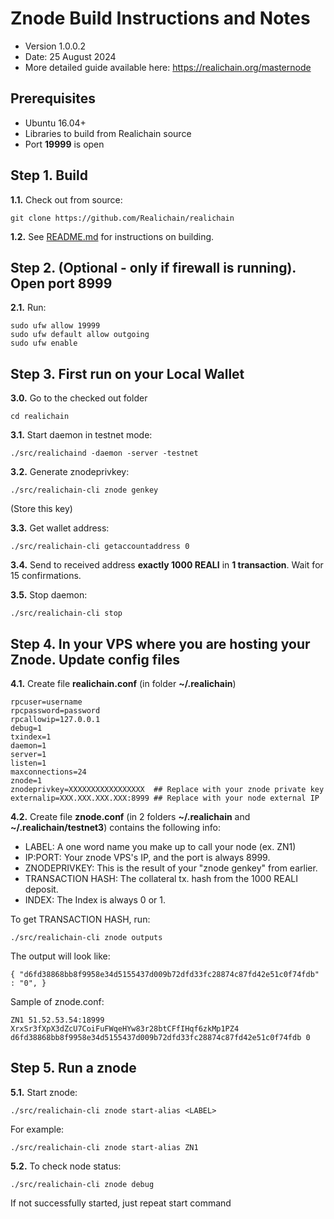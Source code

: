 Znode Build Instructions and Notes
=============================
 - Version 1.0.0.2
 - Date: 25 August 2024
 - More detailed guide available here: https://realichain.org/masternode

Prerequisites
-------------
 - Ubuntu 16.04+
 - Libraries to build from Realichain source
 - Port **19999** is open

Step 1. Build
----------------------
**1.1.**  Check out from source:

    git clone https://github.com/Realichain/realichain

**1.2.**  See [README.md](README.md) for instructions on building.

Step 2. (Optional - only if firewall is running). Open port 8999
----------------------
**2.1.**  Run:

    sudo ufw allow 19999
    sudo ufw default allow outgoing
    sudo ufw enable

Step 3. First run on your Local Wallet
----------------------
**3.0.**  Go to the checked out folder

    cd realichain

**3.1.**  Start daemon in testnet mode:

    ./src/realichaind -daemon -server -testnet

**3.2.**  Generate znodeprivkey:

    ./src/realichain-cli znode genkey

(Store this key)

**3.3.**  Get wallet address:

    ./src/realichain-cli getaccountaddress 0

**3.4.**  Send to received address **exactly 1000 REALI** in **1 transaction**. Wait for 15 confirmations.

**3.5.**  Stop daemon:

    ./src/realichain-cli stop

Step 4. In your VPS where you are hosting your Znode. Update config files
----------------------
**4.1.**  Create file **realichain.conf** (in folder **~/.realichain**)

    rpcuser=username
    rpcpassword=password
    rpcallowip=127.0.0.1
    debug=1
    txindex=1
    daemon=1
    server=1
    listen=1
    maxconnections=24
    znode=1
    znodeprivkey=XXXXXXXXXXXXXXXXX  ## Replace with your znode private key
    externalip=XXX.XXX.XXX.XXX:8999 ## Replace with your node external IP

**4.2.**  Create file **znode.conf** (in 2 folders **~/.realichain** and **~/.realichain/testnet3**) contains the following info:
 - LABEL: A one word name you make up to call your node (ex. ZN1)
 - IP:PORT: Your znode VPS's IP, and the port is always 8999.
 - ZNODEPRIVKEY: This is the result of your "znode genkey" from earlier.
 - TRANSACTION HASH: The collateral tx. hash from the 1000 REALI deposit.
 - INDEX: The Index is always 0 or 1.

To get TRANSACTION HASH, run:

    ./src/realichain-cli znode outputs

The output will look like:

    { "d6fd38868bb8f9958e34d5155437d009b72dfd33fc28874c87fd42e51c0f74fdb" : "0", }

Sample of znode.conf:

    ZN1 51.52.53.54:18999 XrxSr3fXpX3dZcU7CoiFuFWqeHYw83r28btCFfIHqf6zkMp1PZ4 d6fd38868bb8f9958e34d5155437d009b72dfd33fc28874c87fd42e51c0f74fdb 0

Step 5. Run a znode
----------------------
**5.1.**  Start znode:

    ./src/realichain-cli znode start-alias <LABEL>

For example:

    ./src/realichain-cli znode start-alias ZN1

**5.2.**  To check node status:

    ./src/realichain-cli znode debug

If not successfully started, just repeat start command
